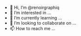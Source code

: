 - 👋 Hi, I’m @renoirgraphiq
- 👀 I’m interested in ...
- 🌱 I’m currently learning ...
- 💞️ I’m looking to collaborate on ...
- 📫 How to reach me ...

<!---
renoirgraphiq/renoirgraphiq is a ✨ special ✨ repository because its `README.md` (this file) appears on your GitHub profile.
You can click the Preview link to take a look at your changes.
--->

